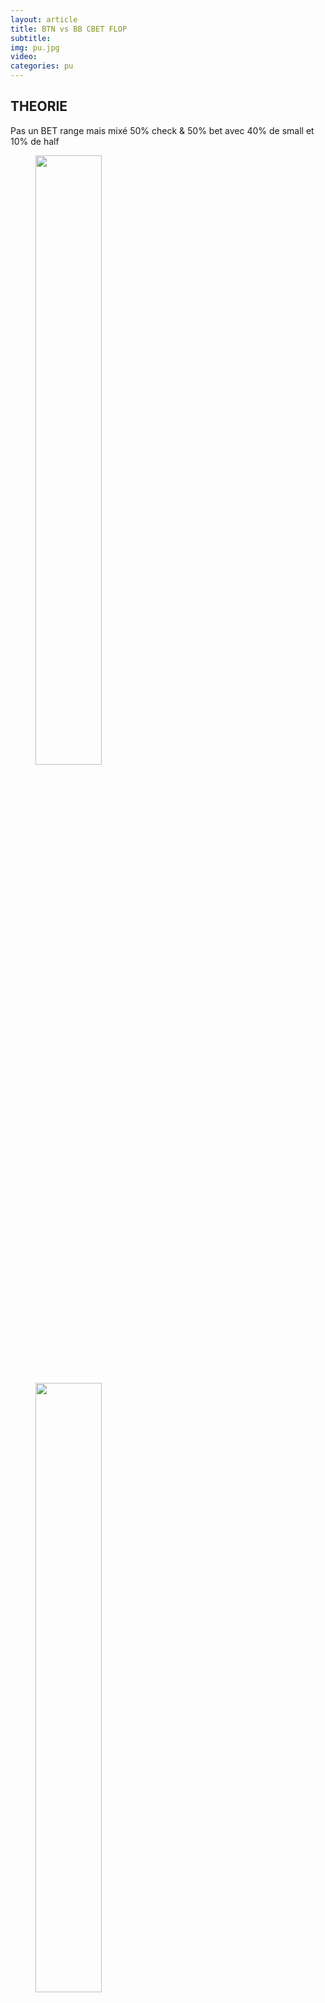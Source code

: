 ```yaml
---
layout: article
title: BTN vs BB CBET FLOP
subtitle: 
img: pu.jpg
video: 
categories: pu
---
```


<div class="body">

  <h2>THEORIE</h2>

  <p>Pas un BET range mais mixé 50% check & 50% bet avec 40% de small et 10% de half</p>

  <figure class="image-center">
    <img src="/blog/img/2024-02-04-eq.png" style="width: 50%; heigth: 50%">
  </figure>

  <figure class="image-center">
    <img src="/blog/img/2024-02-04-core.png" style="width: 50%; heigth: 50%">
  </figure>

  <figure class="image-center">
    <img src="/blog/img/2024-02-04-top.png" style="width: 50%; heigth: 50%">
  </figure>
  
</div>
